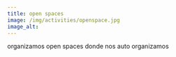 ```yaml
---
title: open spaces
image: /img/activities/openspace.jpg
image_alt: 
---
```

organizamos open spaces donde nos auto organizamos
